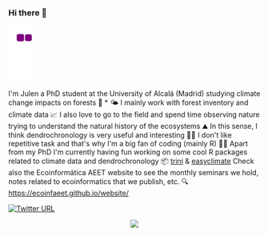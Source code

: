 ### Hi there 👋

![snake gif](https://github.com/Julenasti/Julenasti/blob/output/github-contribution-grid-snake.gif)

I'm Julen a PhD student at the University of Alcalá (Madrid) studying climate change impacts on forests 🌳 * 🌤️
I mainly work with forest inventory and climate data 📈
I also love to go to the field and spend time observing nature trying to understand the natural history of the ecosystems ⛰️
In this sense, I think dendrochronology is very useful and interesting 🌲💍
I don't like repetitive task and that's why I'm a big fan of coding (mainly R) 👨‍💻
Apart from my PhD I'm currently having fun working on some cool R packages related to climate data and dendrochronology 📦
[trini](https://github.com/Joacala/trini) & [easyclimate](https://github.com/VeruGHub/easyclimate)
Check also the Ecoinformática AEET website to see the monthly seminars we hold, notes related to ecoinformatics that we publish, etc. 🔍https://ecoinfaeet.github.io/website/ 

[![Twitter URL](https://img.shields.io/twitter/url/https/twitter.com/J_astigarraga.svg?style=social&label=%20%40J_astigarraga)](https://twitter.com/J_astigarraga)

<p align="center">
  <img src="https://camo.githubusercontent.com/3ef82927376f453bbaa801a72e8d15fff19e12a1dcd8cf014d4c8fccfb4adde0/68747470733a2f2f7777772e6e61697a2e6575732f6d656469612f61737365745f7075626c6963732f7265736f75726365732f3030302f3730332f3634322f61727469636c655f6d61696e5f6c616e6473636170652f4f6d612e6a7067" />
</p>


<!--
**Julenasti/Julenasti** is a ✨ _special_ ✨ repository because its `README.md` (this file) appears on your GitHub profile.

Here are some ideas to get you started:

- 🔭 I’m currently working on ...
- 🌱 I’m currently learning ...
- 👯 I’m looking to collaborate on ...
- 🤔 I’m looking for help with ...
- 💬 Ask me about ...
- 📫 How to reach me: ...
- 😄 Pronouns: ...
- ⚡ Fun fact: ...
-->

